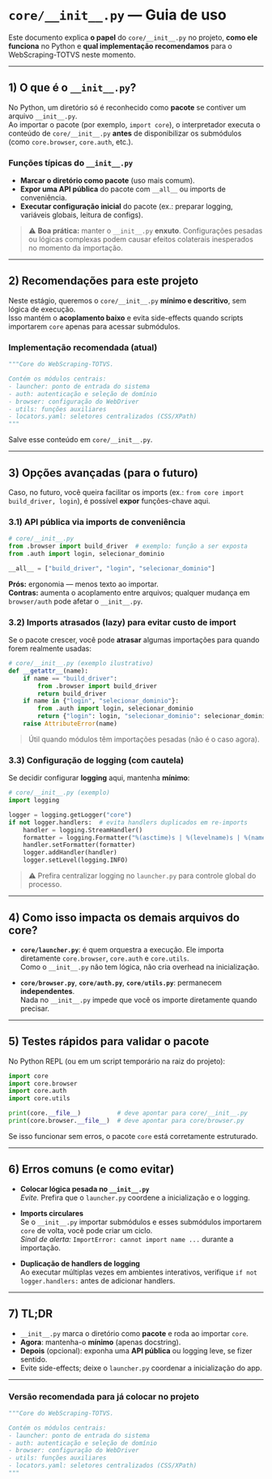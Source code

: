 # `core/__init__.py` — Guia de uso

Este documento explica **o papel** do `core/__init__.py` no projeto, **como ele funciona** no Python e **qual implementação recomendamos** para o WebScraping-TOTVS neste momento.

---

## 1) O que é o `__init__.py`?

No Python, um diretório só é reconhecido como **pacote** se contiver um arquivo `__init__.py`.  
Ao importar o pacote (por exemplo, `import core`), o interpretador executa o conteúdo de `core/__init__.py` **antes** de disponibilizar os submódulos (como `core.browser`, `core.auth`, etc.).

### Funções típicas do `__init__.py`
- **Marcar o diretório como pacote** (uso mais comum).
- **Expor uma API pública** do pacote com `__all__` ou imports de conveniência.
- **Executar configuração inicial** do pacote (ex.: preparar logging, variáveis globais, leitura de configs).

> ⚠️ **Boa prática:** manter o `__init__.py` **enxuto**. Configurações pesadas ou lógicas complexas podem causar efeitos colaterais inesperados no momento da importação.

---

## 2) Recomendações para este projeto

Neste estágio, queremos o `core/__init__.py` **mínimo e descritivo**, sem lógica de execução.  
Isso mantém o **acoplamento baixo** e evita side-effects quando scripts importarem `core` apenas para acessar submódulos.

### Implementação recomendada (atual)
```python
"""Core do WebScraping-TOTVS.

Contém os módulos centrais:
- launcher: ponto de entrada do sistema
- auth: autenticação e seleção de domínio
- browser: configuração do WebDriver
- utils: funções auxiliares
- locators.yaml: seletores centralizados (CSS/XPath)
"""
```

Salve esse conteúdo em `core/__init__.py`.

---

## 3) Opções avançadas (para o futuro)

Caso, no futuro, você queira facilitar os imports (ex.: `from core import build_driver, login`), é possível **expor** funções-chave aqui.

### 3.1) API pública via imports de conveniência
```python
# core/__init__.py
from .browser import build_driver  # exemplo: função a ser exposta
from .auth import login, selecionar_dominio

__all__ = ["build_driver", "login", "selecionar_dominio"]
```
**Prós:** ergonomia — menos texto ao importar.  
**Contras:** aumenta o acoplamento entre arquivos; qualquer mudança em `browser/auth` pode afetar o `__init__.py`.

### 3.2) Imports atrasados (lazy) para evitar custo de import
Se o pacote crescer, você pode **atrasar** algumas importações para quando forem realmente usadas:
```python
# core/__init__.py (exemplo ilustrativo)
def __getattr__(name):
    if name == "build_driver":
        from .browser import build_driver
        return build_driver
    if name in {"login", "selecionar_dominio"}:
        from .auth import login, selecionar_dominio
        return {"login": login, "selecionar_dominio": selecionar_dominio}[name]
    raise AttributeError(name)
```
> Útil quando módulos têm importações pesadas (não é o caso agora).

### 3.3) Configuração de logging (com cautela)
Se decidir configurar **logging** aqui, mantenha **mínimo**:
```python
# core/__init__.py (exemplo)
import logging

logger = logging.getLogger("core")
if not logger.handlers:  # evita handlers duplicados em re-imports
    handler = logging.StreamHandler()
    formatter = logging.Formatter("%(asctime)s | %(levelname)s | %(name)s | %(message)s")
    handler.setFormatter(formatter)
    logger.addHandler(handler)
    logger.setLevel(logging.INFO)
```
> ⚠️ Prefira centralizar logging no `launcher.py` para controle global do processo.

---

## 4) Como isso impacta os demais arquivos do core?

- **`core/launcher.py`**: é quem orquestra a execução. Ele importa diretamente `core.browser`, `core.auth` e `core.utils`.  
  Como o `__init__.py` não tem lógica, não cria overhead na inicialização.

- **`core/browser.py`**, **`core/auth.py`**, **`core/utils.py`**: permanecem **independentes**.  
  Nada no `__init__.py` impede que você os importe diretamente quando precisar.

---

## 5) Testes rápidos para validar o pacote

No Python REPL (ou em um script temporário na raiz do projeto):
```python
import core
import core.browser
import core.auth
import core.utils

print(core.__file__)          # deve apontar para core/__init__.py
print(core.browser.__file__)  # deve apontar para core/browser.py
```
Se isso funcionar sem erros, o pacote `core` está corretamente estruturado.

---

## 6) Erros comuns (e como evitar)

- **Colocar lógica pesada no `__init__.py`**  
  *Evite.* Prefira que o `launcher.py` coordene a inicialização e o logging.

- **Imports circulares**  
  Se o `__init__.py` importar submódulos e esses submódulos importarem `core` de volta, você pode criar um ciclo.  
  *Sinal de alerta:* `ImportError: cannot import name ...` durante a importação.

- **Duplicação de handlers de logging**  
  Ao executar múltiplas vezes em ambientes interativos, verifique `if not logger.handlers:` antes de adicionar handlers.

---

## 7) TL;DR

- `__init__.py` marca o diretório como **pacote** e roda ao importar `core`.
- **Agora**: mantenha-o **mínimo** (apenas docstring).
- **Depois** (opcional): exponha uma **API pública** ou logging leve, se fizer sentido.
- Evite side-effects; deixe o `launcher.py` coordenar a inicialização do app.

---

### Versão recomendada para já colocar no projeto

```python
"""Core do WebScraping-TOTVS.

Contém os módulos centrais:
- launcher: ponto de entrada do sistema
- auth: autenticação e seleção de domínio
- browser: configuração do WebDriver
- utils: funções auxiliares
- locators.yaml: seletores centralizados (CSS/XPath)
"""
```
